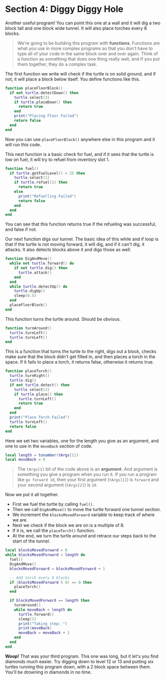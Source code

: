# Section 4: Diggy Diggy Hole

Another useful program! You can point this one at a wall and it will dig a two block tall and one block wide tunnel. It will also place torches every 8 blocks.

> We're going to be building this program with **functions**. Functions are what you use in more complex programs so that you don't have to type all of your code in the same block over and over again. Think of a function as something that does one thing really well, and if you put them together, they do a complex task.

The first function we write will check if the turtle is on solid ground, and if not, it will place a block below itself. You define functions like this.

```lua
function placeFloorBlock()
  if not turtle.detectDown() then
    turtle.select(3)
    if turtle.placeDown() then
      return true
    end
    print("Placing Floor Failed")
    return false
  end
end
```

Now you can use `placeFloorBlock()` anywhere else in this program and it will run this code.

This next function is a basic check for fuel, and if it sees that the turtle is low on fuel, it will try to refuel from inventory slot 1.

```lua
function fuel()
  if turtle.getFuelLevel() < 25 then
    turtle.select(1)
    if turtle.refuel(1) then
      return true
    else
      print("Refuelling Failed")
      return false
    end
  end
end
```

You can see that this function returns true if the refueling was successful, and false if not.

Our next function digs our tunnel. The basic idea of this while and if loop is that if the turtle is not moving forward, it will dig, and if it can't dig, it attacks. It also detects blocks above it and digs those as well.

```lua
function DigAndMove()
  while not turtle.forward() do
    if not turtle.dig() then
      turtle.attack()
    end
  end
  while turtle.detectUp() do
    turtle.digUp()
    sleep(0.5)
  end
  placeFloorBlock()
end
```

This function turns the turtle around. Should be obvious.

```lua
function turnAround()
  turtle.turnLeft()
  turtle.turnLeft()
end
```

This is a function that turns the turtle to the right, digs out a block, checks make sure that the block didn't get filled in, and then places a torch in the space. If it fails to place a torch, it returns false, otherwise it returns true.

```lua
function placeTorch()
  turtle.turnRight()
  turtle.dig()
  if not turtle.detect() then
    turtle.select(2)
    if turtle.place() then
      turtle.turnLeft()
      return true
    end
  end
  print("Place Torch Failed")
  turtle.turnLeft()
  return false
end
```

Here we set two variables, one for the length you give as an argument, and one to use in the `moveBack` section of code.

```lua
local length = tonumber(tArgs[1])
local moveBack = 0
```

> The `tArgs[1]` bit of the code above is an **argument**. And argument is something you give a program when you run it. If you run a program like `go forward 10`, then your first argument (`tArgs[1]`) is `forward` and your second argument (`tArgs[2]`) is `10`.

Now we put it all together.

* First we fuel the turtle by calling `fuel()`.
* Then we call `DigAndMove()` to move the turtle forward one tunnel section.
* We increment the `blocksMovedForward` variable to keep track of where we are.
* Next we check if the block we are on is a multiple of 8.
* If it is, we call the `placeTorch()` function.
* At the end, we turn the turtle around and retrace our steps back to the start of the tunnel.

```lua
local blocksMovedForward = 0
while blocksMovedForward < length do
  fuel()
  DigAndMove()
  blocksMovedForward = blocksMovedForward + 1

  -- Add torch every 8 blocks
  if (blocksMovedForward % 8) == 0 then
    placeTorch()
  end

  if blocksMovedForward == length then
    turnAround()
    while moveBack < length do
      turtle.forward()
      sleep(1)
      print("Taking step: ")
      print(moveBack)
      moveBack = moveBack + 1
    end
  end
end
```
 **Woop!** That was your third program. This one was long, but it let's you find diamonds much easier. Try digging down to level 12 or 13 and putting six turtles running this program down, with a 2 block space between them. You'll be drowning in diamonds in no time.
